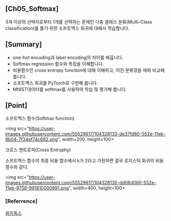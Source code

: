 ## [Ch05_Softmax]

3개 이상의 선택지로부터 1개를 선택하는 문제인 다중 클래스 분류(Multi-Class classification)를 풀기 위한 소프트맥스 회귀에 대해서 학습합니다. 

## [Summary]

- one-hot encoding과 label encoding의 차이를 배웁니다.
- Softmax regression 함수와 특징을 이해합니다.
- 비용함수인 cross entropy function에 대해 이해하고, 이진 분류였을 때와 비교해 봅니다.
- 소프트맥스 회귀를 PyTorch로 구현해 봅니다.
- MNIST데이터를 softmax를 사용하여 학습 및 평가해 봅니다.

## [Point]

소프트맥스 함수(Softmax function)

<img src="https://user-images.githubusercontent.com/55529617/104328133-de37fd80-552e-11eb-8b04-7f34ef74c682.png", width=200, height=100>

크로스 엔트로피(Cross Entrophy)

소프트맥스 함수의 최종 비용 함수에서 k가 2라고 가정하면 결국 로지스틱 회귀의 비용함수와 같다.

<img src="https://user-images.githubusercontent.com/55529617/104328130-dd06d080-552e-11eb-9758-991810000891.png", width=400, height=100>

### [Referrence]

[위키독스](https://wikidocs.net/book/2788)

